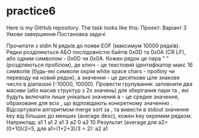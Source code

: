 # practice6
Here is my GitHub repository. 
The task looks like this: 
Проект: Варіант 3
Умови завершення
Постановка задачі

Прочитати з stdin N рядків до появи EOF (максимум 10000 рядків).
Рядки розділяються АБО послідовністю байтів 0x0D та 0x0A (CR LF), або одним символом - 0x0D чи 0x0A.
Кожен рядок це пара "<key> <value>" (розділяються пробілом), де ключ - це текстовий ідентифікатор макс 16 символів (будь-які символи окрім white space chars - пробілу чи переводу на новий рядок), а значення - це десяткове ціле знакове число в діапазоні [-10000, 10000]. 
Провести групування: заповнити два масиви (або масив структур з 2х значень) для зберігання пари <key> та <average> , які будуть включати лише унікальні значення <key> а <average> - це средне значення, обраховане для всіх <value>, що відповідають конкретному значенню <key>.
Відсортувати алгоритмом merge sort за <average>, та вивести в stdout  значення key від більших до менших (average desc), кожен key окремим рядком.
Наприклад:
a1 1
a1 2
a1 3
a2 0
a2 10 
Результат (average для a2=(0+10)/2=5, для a1=(1+2+3)/3 = 2):
a2
a1
